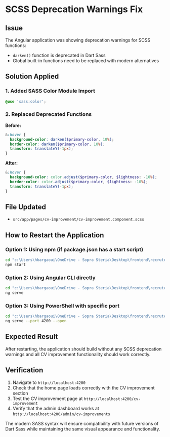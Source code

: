# SCSS Deprecation Warnings Fix

## Issue
The Angular application was showing deprecation warnings for SCSS functions:
- `darken()` function is deprecated in Dart Sass
- Global built-in functions need to be replaced with modern alternatives

## Solution Applied

### 1. Added SASS Color Module Import
```scss
@use 'sass:color';
```

### 2. Replaced Deprecated Functions
**Before:**
```scss
&:hover {
  background-color: darken($primary-color, 10%);
  border-color: darken($primary-color, 10%);
  transform: translateY(-1px);
}
```

**After:**
```scss
&:hover {
  background-color: color.adjust($primary-color, $lightness: -10%);
  border-color: color.adjust($primary-color, $lightness: -10%);
  transform: translateY(-1px);
}
```

## File Updated
- `src/app/pages/cv-improvement/cv-improvement.component.scss`

## How to Restart the Application

### Option 1: Using npm (if package.json has a start script)
```bash
cd "c:\Users\hbargaoui\OneDrive - Sopra Steria\Desktop\frontend\recrutement-frontend"
npm start
```

### Option 2: Using Angular CLI directly
```bash
cd "c:\Users\hbargaoui\OneDrive - Sopra Steria\Desktop\frontend\recrutement-frontend"
ng serve
```

### Option 3: Using PowerShell with specific port
```bash
cd "c:\Users\hbargaoui\OneDrive - Sopra Steria\Desktop\frontend\recrutement-frontend"
ng serve --port 4200 --open
```

## Expected Result
After restarting, the application should build without any SCSS deprecation warnings and all CV improvement functionality should work correctly.

## Verification
1. Navigate to `http://localhost:4200`
2. Check that the home page loads correctly with the CV improvement section
3. Test the CV improvement page at `http://localhost:4200/cv-improvement`
4. Verify that the admin dashboard works at `http://localhost:4200/admin/cv-improvements`

The modern SASS syntax will ensure compatibility with future versions of Dart Sass while maintaining the same visual appearance and functionality.
